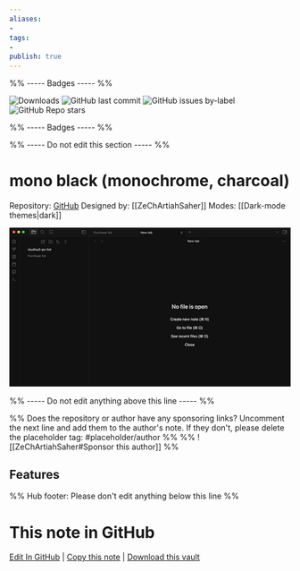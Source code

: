 ```yaml
---
aliases:
- 
tags: 
- 
publish: true
---
```


%% ----- Badges ----- %%

![Downloads](https://img.shields.io/badge/downloads-3332-573E7A?style=for-the-badge&logo=)
![GitHub last commit](https://img.shields.io/github/last-commit/ZeChArtiahSaher/obsidian-mono-black?color=573E7A&label=last%20update&logo=github&style=for-the-badge)
![GitHub issues by-label](https://img.shields.io/github/issues/ZeChArtiahSaher/obsidian-mono-black/help%20wanted?color=573E7A&logo=github&style=for-the-badge) 
![GitHub Repo stars](https://img.shields.io/github/stars/ZeChArtiahSaher/obsidian-mono-black?color=573E7A&logo=github&style=for-the-badge)

%% ----- Badges ----- %%

%% ----- Do not edit this section ----- %%

# mono black (monochrome, charcoal)

Repository: [GitHub](https://github.com/ZeChArtiahSaher/obsidian-mono-black)
Designed by: [[ZeChArtiahSaher]]
Modes: [[Dark-mode themes|dark]]



![screenshot](https://github.com/ZeChArtiahSaher/obsidian-mono-black/raw/HEAD/img/screen-1.png)

%% ----- Do not edit anything above this line ----- %% 

%% Does the repository or author have any sponsoring links? Uncomment the next line and add them to the author's note. If they don't, please delete the placeholder tag: #placeholder/author %%
%% ![[ZeChArtiahSaher#Sponsor this author]] %%


## Features



%% Hub footer: Please don't edit anything below this line %%

# This note in GitHub

<span class="git-footer">[Edit In GitHub](https://github.dev/obsidian-community/obsidian-hub/blob/main/02%20-%20Community%20Expansions/02.05%20All%20Community%20Expansions/Themes/mono%20black%20%28monochrome%2C%20charcoal%29.md "git-hub-edit-note") | [Copy this note](https://raw.githubusercontent.com/obsidian-community/obsidian-hub/main/02%20-%20Community%20Expansions/02.05%20All%20Community%20Expansions/Themes/mono%20black%20%28monochrome%2C%20charcoal%29.md "git-hub-copy-note") | [Download this vault](https://github.com/obsidian-community/obsidian-hub/archive/refs/heads/main.zip "git-hub-download-vault") </span>
